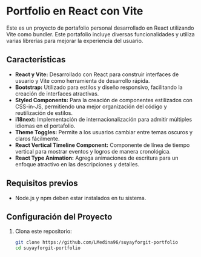 # Portfolio en React con Vite

Este es un proyecto de portafolio personal desarrollado en React utilizando Vite como bundler. Este portafolio incluye diversas funcionalidades y utiliza varias librerías para mejorar la experiencia del usuario.

## Características

- **React y Vite:** Desarrollado con React para construir interfaces de usuario y Vite como herramienta de desarrollo rápida.
- **Bootstrap:** Utilizado para estilos y diseño responsivo, facilitando la creación de interfaces atractivas.
- **Styled Components:** Para la creación de componentes estilizados con CSS-in-JS, permitiendo una mejor organización del código y reutilización de estilos.
- **i18next:** Implementación de internacionalización para admitir múltiples idiomas en el portafolio.
- **Theme Toggles:** Permite a los usuarios cambiar entre temas oscuros y claros fácilmente.
- **React Vertical Timeline Component:** Componente de línea de tiempo vertical para mostrar eventos y logros de manera cronológica.
- **React Type Animation:** Agrega animaciones de escritura para un enfoque atractivo en las descripciones y detalles.

## Requisitos previos

- Node.js y npm deben estar instalados en tu sistema.

## Configuración del Proyecto

1. Clona este repositorio:

   ```bash
   git clone https://github.com/LMedina96/suyayforgit-portfolio
   cd suyayforgit-portfolio
